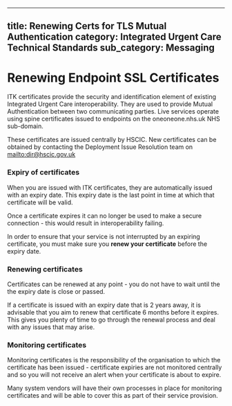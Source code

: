 
---
title: Renewing Certs for TLS Mutual Authentication
category: Integrated Urgent Care Technical Standards
sub_category: Messaging
---

# Renewing Endpoint SSL Certificates

ITK certificates provide the security and identification element of existing Integrated Urgent Care interoperability. They are used to provide Mutual Authentication between two communicating parties. Live services operate using spine certificates issued to endpoints on the oneoneone.nhs.uk NHS sub-domain.

These certificates are issued centrally by HSCIC. New certificates can be obtained by contacting the Deployment Issue Resolution team on <mailto:dir@hscic.gov.uk>

### Expiry of certificates
When you are issued with ITK certificates, they are automatically issued with an expiry date. This expiry date is the last point in time at which that certificate will be valid.

Once a certificate expires it can no longer be used to make a secure connection - this would result in interoperability failing.

In order to ensure that your service is not interrupted by an expiring certificate, you must make sure you **renew your certificate** before the expiry date.


### Renewing certificates
Certificates can be renewed at any point - you do not have to wait until the the expiry date is close or passed.

If a certificate is issued with an expiry date that is 2 years away, it is advisable that you aim to renew that certificate 6 months before it expires. This gives you plenty of time to go through the renewal process and deal with any issues that may arise.


### Monitoring certificates
Monitoring certificates is the responsibility of the organisation to which the certificate has been issued - certificate expiries are not monitored centrally and so you will not receive an alert when your certificate is about to expire.

Many system vendors will have their own processes in place for monitoring certificates and will be able to cover this as part of their service provision.
